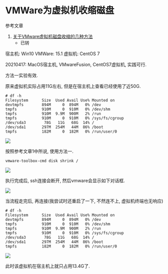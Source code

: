 # VMWare为虚拟机收缩磁盘

参考文章

1. [关于VMware虚拟机磁盘收缩的几种方法](https://www.cnblogs.com/5201351/p/4290401.html)
    - 已转

宿主机: Win10
VMWare: 15.1
虚拟机: CentOS 7

20210417: MacOS宿主机, VMwareFusion, CentOS7虚拟机, 实践可行.

方法一实验有效.

原来虚拟机实际占用11G左右, 但是在宿主机上查看已经使用了近50G.

```
# df -h
Filesystem      Size  Used Avail Use% Mounted on
devtmpfs        894M     0  894M   0% /dev
tmpfs           910M     0  910M   0% /dev/shm
tmpfs           910M  9.9M  900M   2% /run
tmpfs           910M     0  910M   0% /sys/fs/cgroup
/dev/sda3        78G   11G   68G  14% /
/dev/sda1       297M  254M   44M  86% /boot
tmpfs           182M     0  182M   0% /run/user/0
```

![](https://gitee.com/generals-space/gitimg/raw/master/D0C47E7E9C4392D6586130F96949A4A8.png)

按照参考文章1中所说, 使用方法一.

```
vmware-toolbox-cmd disk shrink /
```

![](https://gitee.com/generals-space/gitimg/raw/master/7D42926F3F8599E44EE890F55EF564C3.png)

执行完成后, ssh连接会断开, 然后vmware会显示如下对话框.

![](https://gitee.com/generals-space/gitimg/raw/master/0D3EB817E3DA97F1F62D3CC78EBDFA70.png)

当流程走完后, 再连接(我尝试时还重启了一下, 不然连不上, 虚拟机终端也无响应)

```
# df -h
Filesystem      Size  Used Avail Use% Mounted on
devtmpfs        894M     0  894M   0% /dev
tmpfs           910M     0  910M   0% /dev/shm
tmpfs           910M  9.9M  900M   2% /run
tmpfs           910M     0  910M   0% /sys/fs/cgroup
/dev/sda3        78G   11G   68G  14% /
/dev/sda1       297M  254M   44M  86% /boot
tmpfs           182M     0  182M   0% /run/user/0
```


![](https://gitee.com/generals-space/gitimg/raw/master/C123498CB9A13E31D798E6ADE9250873.png)

此时该虚拟机在宿主机上就只占用13.4G了.

